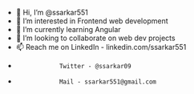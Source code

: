 - 👋 Hi, I’m @ssarkar551
- 👀 I’m interested in Frontend web development
- 🌱 I’m currently learning Angular
- 💞️ I’m looking to collaborate on web dev projects
- 📫 Reach me on LinkedIn - linkedin.com/ssarkar551
-                 Twitter - @ssarkar09
-                 Mail - ssarkar551@gmail.com

<!---
ssarkar551/ssarkar551 is a ✨ special ✨ repository because its `README.md` (this file) appears on your GitHub profile.
You can click the Preview link to take a look at your changes.
--->
